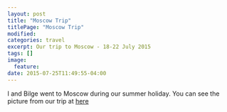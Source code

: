 ```yaml
---
layout: post
title: "Moscow Trip"
titlePage: "Moscow Trip"
modified:
categories: travel
excerpt: Our trip to Moscow - 18-22 July 2015
tags: []
image:
  feature:
date: 2015-07-25T11:49:55-04:00
---
```


I and Bilge went to Moscow during our summer holiday. You can see the picture from our trip at [here][MoscowPhotos]

[MoscowPhotos]: /photos/Moscow